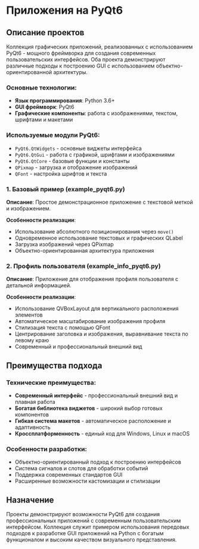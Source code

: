 # Приложения на PyQt6

## Описание проектов
Коллекция графических приложений, реализованных с использованием PyQt6 - мощного фреймворка для создания современных пользовательских интерфейсов. Оба проекта демонстрируют различные подходы к построению GUI с использованием объектно-ориентированной архитектуры.

### Основные технологии:
- **Язык программирования**: Python 3.6+
- **GUI фреймворк**: PyQt6
- **Графические компоненты**: работа с изображениями, текстом, шрифтами и макетами

### Используемые модули PyQt6:
- `PyQt6.QtWidgets` - основные виджеты интерфейса
- `PyQt6.QtGui` - работа с графикой, шрифтами и изображениями
- `PyQt6.QtCore` - базовые функции и константы
- `QPixmap` - загрузка и отображение изображений
- `QFont` - настройка шрифтов и текста

### 1. Базовый пример (example_pyqt6.py)
**Описание**: Простое демонстрационное приложение с текстовой меткой и изображением.

**Особенности реализации**:
- Использование абсолютного позиционирования через `move()`
- Одновременное использование текстовых и графических QLabel
- Загрузка изображений через QPixmap
- Объектно-ориентированная архитектура приложения

### 2. Профиль пользователя (example_info_pyqt6.py)
**Описание**: Приложение для отображения профиля пользователя с детальной информацией.

**Особенности реализации**:
- Использование QVBoxLayout для вертикального расположения элементов
- Автоматическое масштабирование изображения профиля
- Стилизация текста с помощью QFont
- Центрирование заголовка и изображения, выравнивание текста по левому краю
- Современный и профессиональный внешний вид

## Преимущества подхода

### Технические преимущества:
- **Современный интерфейс** - профессиональный внешний вид и плавная работа
- **Богатая библиотека виджетов** - широкий выбор готовых компонентов
- **Гибкая система макетов** - автоматическое расположение и адаптивность
- **Кроссплатформенность** - единый код для Windows, Linux и macOS

### Особенности разработки:
- Объектно-ориентированный подход к построению интерфейсов
- Система сигналов и слотов для обработки событий
- Поддержка современных стандартов GUI
- Расширенные возможности кастомизации и стилизации

## Назначение
Проекты демонстрируют возможности PyQt6 для создания профессиональных приложений с современным пользовательским интерфейсом. Коллекция служит примером использования передовых подходов к разработке GUI приложений на Python с богатым функционалом и высоким качеством визуального представления.